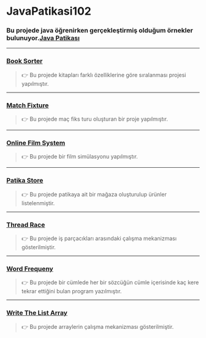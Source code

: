 # JavaPatikasi102
### Bu projede java öğrenirken gerçekleştirmiş olduğum örnekler bulunuyor.[Java Patikası](https://academy.patika.dev/tr/courses/java-102)

------------------------------------
### **[Book Sorter](https://github.com/Rmy-dh/JavaPatikasi102/tree/master/src/BookSorter)**
>👉 Bu projede kitapları farklı özelliklerine göre sıralanması projesi yapılmıştır.
----------------
### **[Match Fixture](https://github.com/Rmy-dh/JavaPatikasi102/tree/master/src/MatchFixture)**
>👉 Bu projede maç fiks turu oluşturan bir proje yapılmıştır.
----------------
### **[Online Film System](https://github.com/Rmy-dh/JavaPatikasi102/tree/master/src/OnlineFilmSystem)**
>👉 Bu projede bir film simülasyonu yapılmıştır.
----------------
### **[Patika Store](https://github.com/Rmy-dh/JavaPatikasi102/tree/master/src/PatikaStrore)**
>👉 Bu projede patikaya ait bir mağaza oluşturulup ürünler  listelenmiştir.
----------------
### **[Thread Race](https://github.com/Rmy-dh/JavaPatikasi102/tree/master/src/ThreadRace)**
>👉 Bu projede iş parçacıkları arasındaki çalışma mekanizması gösterilmiştir.
----------------
### **[Word Frequeny](https://github.com/Rmy-dh/JavaPatikasi102/tree/master/src/WordFrequency)**
>👉 Bu projede bir cümlede her bir sözcüğün cümle içerisinde kaç kere tekrar ettiğini bulan program yazılmıştır. 
----------------
### **[Write The List Array](https://github.com/Rmy-dh/JavaPatikasi102/tree/master/src/WriteTheListArray)**
>👉 Bu projede arraylerin  çalışma mekanizması gösterilmiştir.

